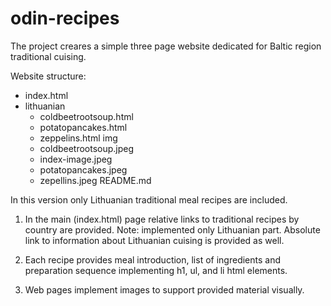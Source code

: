 # odin-recipes
The project creares a simple three page website 
dedicated for Baltic region traditional cuising.

Website structure:
  - index.html
  - lithuanian
    - coldbeetrootsoup.html
    - potatopancakes.html
    - zeppelins.html
  img
    - coldbeetrootsoup.jpeg
    - index-image.jpeg
    - potatopancakes.jpeg
    - zepellins.jpeg
  README.md

In this version only Lithuanian traditional meal
recipes are included.

1)  In the main (index.html) page relative links to 
    traditional recipes by country are provided.
    Note: implemented only Lithuanian part.
    Absolute link to information about Lithuanian
    cuising is provided as well.

2)  Each recipe provides meal introduction, 
    list of ingredients and preparation sequence 
    implementing h1, ul, and li html elements.

3)  Web pages implement images to support provided
    material visually.


